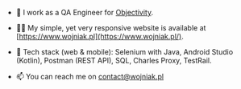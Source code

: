 - 🔭 I work as a QA Engineer for [Objectivity](https://www.objectivity.co.uk/).

- 👨‍💻 My simple, yet very responsive website is available at [https://www.wojniak.pl](https://www.wojniak.pl/).

- 📝 Tech stack (web & mobile): Selenium with Java, Android Studio (Kotlin), Postman (REST API), SQL, Charles Proxy, TestRail.

- 📫 You can reach me on contact@wojniak.pl
